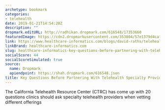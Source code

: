 ```yaml
---
archetype: bookmark
categories:
- telehealth
date: 2019-01-21T14:54:20Z
description: ""
dropmark.editURL: http://radhikan.dropmark.com/616548/17353660
featuredImage: https://cdn2.dropmarkusercontent.com/353804/57e1379d4cafdb68fa93524ab7133e8a5836bc73b685947be2902a0a23526f1f/thumbnail/telemedicine_7_0.jpg?Expires=1557429813&Signature=doaVY9h3uneEnzqGKuLlekwkFab4v6asOgSglvHo5N-oEVkj53g0LIimSw5pH1hOTF3OJ5WmcomhL7zyqaPGY4KWPbH9hXHZHA5inwKHGGUcdTpbbYia3HFYUNXlNY~IatP3hLycLjQTzAiXLpwTHJDRiML75Wysr6CQ1sxtoZ4tIvKy~VoVQAG1R-xhrEPMsSWr5WAqreCG24YILd59Xls9kf4jovdR92NF8z4drL1110thTx0zN~2T5cf144icuEFtfTg66MPKckdAOOcaXHUy68ehyO1Z7MG~k5M7~UYmyUanquaOqGImLBUKuBFjOCY72fd9Nd~BMIQ9QJZSsA__&Key-Pair-Id=APKAITQYWVEN757ZA4KQ
link: https://www.healthcare-informatics.com/blogs/david-raths/telehealth/key-questions-partnering-telehealth-specialty-providers
linkBrand: healthcare-informatics.com
slug: healthcare-informatics-key-questions-before-partnering-with-telehealth-specialty-providers
socialScore: 44
socialScoreSimulated: true
source:
  name: Dropmark
  apiendpoint: https://shah.dropmark.com/616548.json
title: Key Questions Before Partnering With Telehealth Specialty Providers
---
```

The California Telehealth Resource Center (CTRC) has come up with 20 questions clinics should ask specialty telehealth providers when vetting different offerings